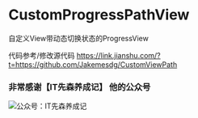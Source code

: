 # CustomProgressPathView
自定义View带动态切换状态的ProgressView

代码参考/修改源代码 https://link.jianshu.com/?t=https://github.com/Jakemesdg/CustomViewPath

### 非常感谢【IT先森养成记】 他的公众号
![公众号：IT先森养成记](http://upload-images.jianshu.io/upload_images/490111-cfc591d001bf4cc6.jpg?imageMogr2/auto-orient/strip%7CimageView2/2/w/1240)

